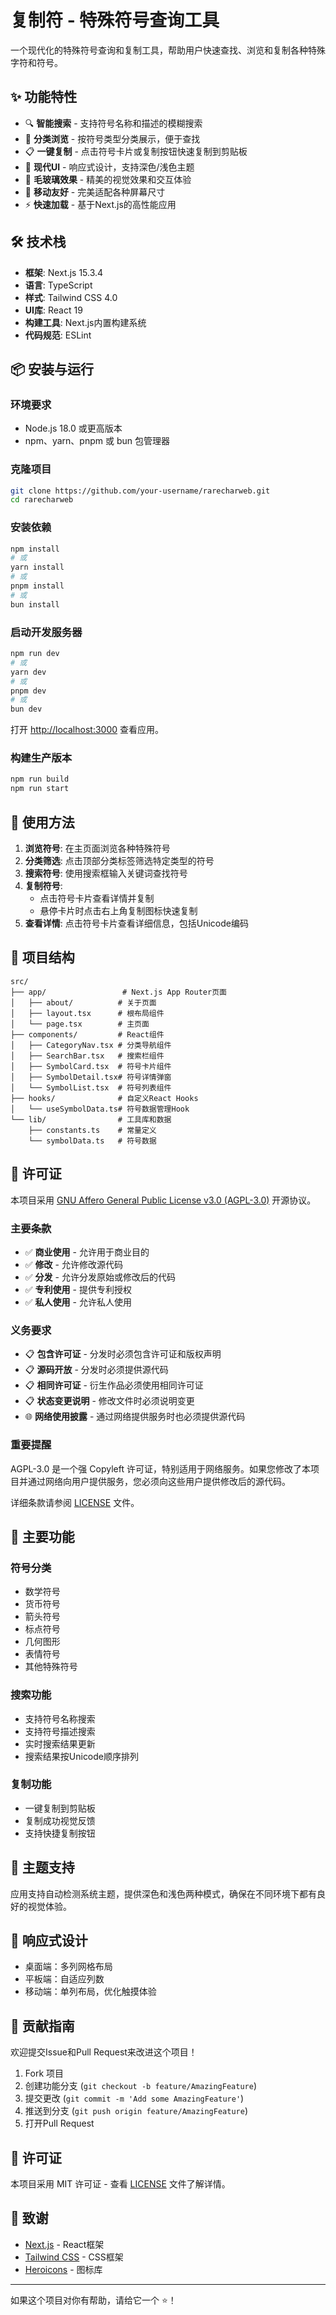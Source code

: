 # 复制符 - 特殊符号查询工具

一个现代化的特殊符号查询和复制工具，帮助用户快速查找、浏览和复制各种特殊字符和符号。

## ✨ 功能特性

- 🔍 **智能搜索** - 支持符号名称和描述的模糊搜索
- 📂 **分类浏览** - 按符号类型分类展示，便于查找
- 📋 **一键复制** - 点击符号卡片或复制按钮快速复制到剪贴板
- 🎨 **现代UI** - 响应式设计，支持深色/浅色主题
- 💫 **毛玻璃效果** - 精美的视觉效果和交互体验
- 📱 **移动友好** - 完美适配各种屏幕尺寸
- ⚡ **快速加载** - 基于Next.js的高性能应用

## 🛠️ 技术栈

- **框架**: Next.js 15.3.4
- **语言**: TypeScript
- **样式**: Tailwind CSS 4.0
- **UI库**: React 19
- **构建工具**: Next.js内置构建系统
- **代码规范**: ESLint

## 📦 安装与运行

### 环境要求

- Node.js 18.0 或更高版本
- npm、yarn、pnpm 或 bun 包管理器

### 克隆项目

```bash
git clone https://github.com/your-username/rarecharweb.git
cd rarecharweb
```

### 安装依赖

```bash
npm install
# 或
yarn install
# 或
pnpm install
# 或
bun install
```

### 启动开发服务器

```bash
npm run dev
# 或
yarn dev
# 或
pnpm dev
# 或
bun dev
```

打开 [http://localhost:3000](http://localhost:3000) 查看应用。

### 构建生产版本

```bash
npm run build
npm run start
```

## 🎯 使用方法

1. **浏览符号**: 在主页面浏览各种特殊符号
2. **分类筛选**: 点击顶部分类标签筛选特定类型的符号
3. **搜索符号**: 使用搜索框输入关键词查找符号
4. **复制符号**: 
   - 点击符号卡片查看详情并复制
   - 悬停卡片时点击右上角复制图标快速复制
5. **查看详情**: 点击符号卡片查看详细信息，包括Unicode编码

## 📁 项目结构

```
src/
├── app/                 # Next.js App Router页面
│   ├── about/          # 关于页面
│   ├── layout.tsx      # 根布局组件
│   └── page.tsx        # 主页面
├── components/         # React组件
│   ├── CategoryNav.tsx # 分类导航组件
│   ├── SearchBar.tsx   # 搜索栏组件
│   ├── SymbolCard.tsx  # 符号卡片组件
│   ├── SymbolDetail.tsx# 符号详情弹窗
│   └── SymbolList.tsx  # 符号列表组件
├── hooks/              # 自定义React Hooks
│   └── useSymbolData.ts# 符号数据管理Hook
└── lib/                # 工具库和数据
    ├── constants.ts    # 常量定义
    └── symbolData.ts   # 符号数据
```

## 📄 许可证

本项目采用 [GNU Affero General Public License v3.0 (AGPL-3.0)](LICENSE) 开源协议。

### 主要条款

- ✅ **商业使用** - 允许用于商业目的
- ✅ **修改** - 允许修改源代码
- ✅ **分发** - 允许分发原始或修改后的代码
- ✅ **专利使用** - 提供专利授权
- ✅ **私人使用** - 允许私人使用

### 义务要求

- 📋 **包含许可证** - 分发时必须包含许可证和版权声明
- 📋 **源码开放** - 分发时必须提供源代码
- 📋 **相同许可证** - 衍生作品必须使用相同许可证
- 📋 **状态变更说明** - 修改文件时必须说明变更
- 🌐 **网络使用披露** - 通过网络提供服务时也必须提供源代码

### 重要提醒

AGPL-3.0 是一个强 Copyleft 许可证，特别适用于网络服务。如果您修改了本项目并通过网络向用户提供服务，您必须向这些用户提供修改后的源代码。

详细条款请参阅 [LICENSE](LICENSE) 文件。

## 🎨 主要功能

### 符号分类

- 数学符号
- 货币符号
- 箭头符号
- 标点符号
- 几何图形
- 表情符号
- 其他特殊符号

### 搜索功能

- 支持符号名称搜索
- 支持符号描述搜索
- 实时搜索结果更新
- 搜索结果按Unicode顺序排列

### 复制功能

- 一键复制到剪贴板
- 复制成功视觉反馈
- 支持快捷复制按钮

## 🌙 主题支持

应用支持自动检测系统主题，提供深色和浅色两种模式，确保在不同环境下都有良好的视觉体验。

## 📱 响应式设计

- 桌面端：多列网格布局
- 平板端：自适应列数
- 移动端：单列布局，优化触摸体验

## 🤝 贡献指南

欢迎提交Issue和Pull Request来改进这个项目！

1. Fork 项目
2. 创建功能分支 (`git checkout -b feature/AmazingFeature`)
3. 提交更改 (`git commit -m 'Add some AmazingFeature'`)
4. 推送到分支 (`git push origin feature/AmazingFeature`)
5. 打开Pull Request

## 📄 许可证

本项目采用 MIT 许可证 - 查看 [LICENSE](LICENSE) 文件了解详情。

## 🙏 致谢

- [Next.js](https://nextjs.org/) - React框架
- [Tailwind CSS](https://tailwindcss.com/) - CSS框架
- [Heroicons](https://heroicons.com/) - 图标库

---

如果这个项目对你有帮助，请给它一个 ⭐️！
